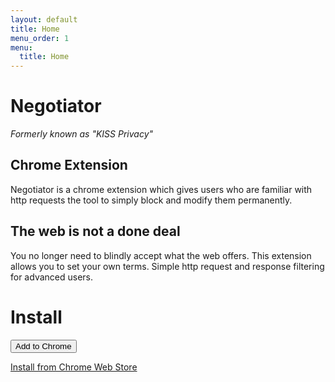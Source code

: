 ```yaml
---
layout: default
title: Home
menu_order: 1
menu:
  title: Home
---
```


# Negotiator

*Formerly known as "KISS Privacy"*

## Chrome Extension

Negotiator is a chrome extension which gives users who are familiar with http requests the tool to simply block and modify them permanently.

## The web is not a done deal

You no longer need to blindly accept what the web offers. This extension allows you to set your own terms. Simple http request and response filtering for advanced users.

# Install

<button onclick="chrome.webstore.install('https://chrome.google.com/webstore/detail/lfopjlendebbnfddpgpoaahmpbgmffii', function(d){console.log('installed')},function(e){console.log('not installed: '+ e)})" id="install-button">Add to Chrome</button>
<script>
if (chrome.app.isInstalled) {
  document.getElementById('install-button').style.display = 'none';
}
</script>

[Install from Chrome Web Store](https://chrome.google.com/webstore/detail/negotiator/lfopjlendebbnfddpgpoaahmpbgmffii)
